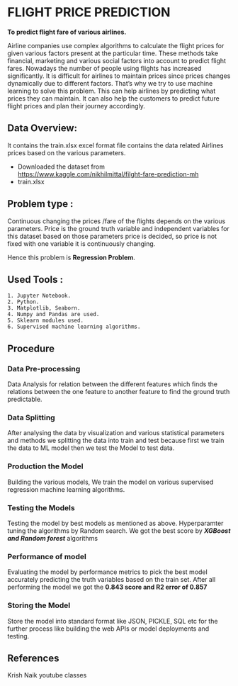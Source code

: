 # FLIGHT PRICE PREDICTION
**To predict flight fare of various airlines.**

Airline companies use complex algorithms to calculate the flight prices for given various factors present at the particular time. These methods take financial, marketing and various social factors into account to predict flight fares.
Nowadays the number of people using flights has increased significantly. It is difficult for airlines to maintain prices since prices changes dynamically due to different factors. That’s why we try to use machine learning to solve this problem. This can help airlines by predicting what prices they can maintain. It can also help the customers to predict future flight prices and plan their journey accordingly.

## Data Overview:
It contains the train.xlsx excel format file contains the data related Airlines prices based on the various parameters.

- Downloaded the dataset from https://www.kaggle.com/nikhilmittal/filght-fare-prediction-mh
- train.xlsx

## Problem type :
Continuous changing the prices /fare of the flights depends on the various parameters. Price is the ground truth variable and independent variables for this dataset based on those parameters price is decided, so price is not fixed with one variable it is continuously changing.

Hence this problem is **Regression Problem**.

##  Used Tools :
    1. Jupyter Notebook.
    2. Python.
    3. Matplotlib, Seaborn.
    4. Numpy and Pandas are used.
    5. Sklearn modules used.
    6. Supervised machine learning algorithms.

## Procedure
### Data Pre-processing
Data Analysis for relation between the different features which finds the relations between the one feature to another feature to find the ground truth predictable.

### Data Splitting
After analysing the data by visualization and various statistical parameters and methods we splitting the data into train and test because first we train the data to ML model then we test the Model to test data.

### Production the Model
Building the various models, We train the model on various supervised regression machine learning algorithms. 

### Testing the Models
Testing the model by best models as mentioned as above.
Hyperparamter tuning the algorithms by Random search.
We got the best score by ***XGBoost and Random forest*** algorithms

### Performance of model
Evaluating the model by performance metrics to pick the best model accurately predicting the truth variables based on the train set.
After all performing the model we got the **0.843 score and R2 error of 0.857**

### Storing the Model
Store the model into standard format like JSON, PICKLE, SQL etc for the further process like building the web APIs or model deployments and testing.

## References
Krish Naik youtube classes

